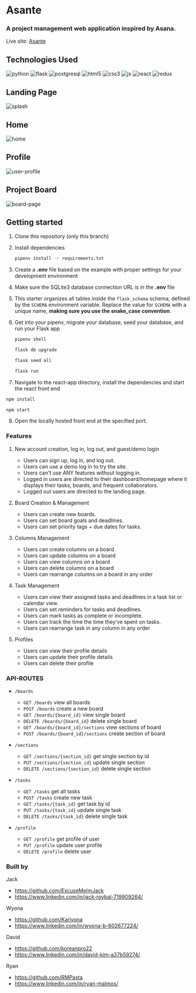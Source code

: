 # Asante

### A project management web application inspired by Asana.

Live site: [Asante](https://asante.onrender.com/)

## Technologies Used
![python](https://github.com/ExcuseMeImJack/asante/assets/107484881/6d6f71d1-4c28-4089-a3b0-e60c46e5421f)
![flask](https://github.com/ExcuseMeImJack/asante/assets/107484881/2e4d1a7e-68f3-41a0-959b-99447cd93ab3)
![postgresql](https://github.com/RMPasta/AirBnB-Clone/assets/107484881/889cbdc9-811c-408d-a075-9cd4ee9e3cbf)
![html5](https://github.com/RMPasta/AirBnB-Clone/assets/107484881/de294ad9-fa73-4183-a5de-cb2998f31f03)
![css3](https://github.com/RMPasta/AirBnB-Clone/assets/107484881/023a7ed5-f5fc-41db-8735-a00b5d47ad64)
![js](https://github.com/ExcuseMeImJack/asante/assets/107484881/0c9d211b-a02f-4dac-995a-adeb29497a45)
![react](https://github.com/RMPasta/AirBnB-Clone/assets/107484881/b24e48ca-1a01-44b8-a856-db324ec3ee46)
![redux](https://github.com/RMPasta/AirBnB-Clone/assets/107484881/a65d6db5-c45a-4dc4-84bc-7962a62beaa1)

## Landing Page
![splash](https://github.com/ExcuseMeImJack/asante/assets/107484881/d220dfe9-ae2c-4b8c-abeb-15a284fb0133)

## Home
![home](https://github.com/ExcuseMeImJack/asante/assets/107484881/fc5a2322-d443-4ed2-a640-b173c235ac75)

## Profile
![user-profile](https://github.com/ExcuseMeImJack/asante/assets/107484881/3dfaf3e8-0b34-4142-b791-90fd547751e8)

## Project Board
![board-page](https://github.com/ExcuseMeImJack/asante/assets/107484881/35e87c9c-3908-4415-b65f-618fd723b073)

## Getting started
1. Clone this repository (only this branch)

2. Install dependencies

      ```bash
      pipenv install -r requirements.txt
      ```

3. Create a **.env** file based on the example with proper settings for your
   development environment

4. Make sure the SQLite3 database connection URL is in the **.env** file

5. This starter organizes all tables inside the `flask_schema` schema, defined
   by the `SCHEMA` environment variable.  Replace the value for
   `SCHEMA` with a unique name, **making sure you use the snake_case
   convention**.

6. Get into your pipenv, migrate your database, seed your database, and run your Flask app

   ```bash
   pipenv shell
   ```

   ```bash
   flask db upgrade
   ```

   ```bash
   flask seed all
   ```

   ```bash
   flask run
   ```

7. Navigate to the react-app directory, install the dependencies and start the react front end

```bash
npm install
```

```bash
npm start
```
8. Open the locally hosted front end at the specified port.

### Features

1. New account creation, log in, log out, and guest/demo login
    - Users can sign up, log in, and log out.
    - Users can use a demo log in to try the site.
    - Users can't use ANY features without logging in.
    - Logged in users are directed to their dashboard/homepage where it displays their tasks, boards, and frequent collaborators.
    - Logged out users are directed to the landing page.

2. Board Creation & Management
    - Users can create new boards.
    - Users can set board goals and deadlines.
    - Users can set priority tags + due dates for tasks.

3. Columns Management
    - Users can create columns on a board
    - Users can update columns on a board
    - Users can view columns on a board
    - Users can delete columns on a board
    - Users can rearrange columns on a board in any order

4. Task Management
    - Users can view their assigned tasks and deadlines in a task list or calendar view.
    - Users can set reminders for tasks and deadlines.
    - Users can mark tasks as complete or incomplete.
    - Users can track the time the time they’ve spent on tasks.
    - Users can rearrange task in any column in any order

5. Profiles
    - Users can view their profile details
    - Users can update their profile details
    - Users can delete their profile

### API-ROUTES

* `/boards`

   * `GET /boards` view all boards
   * `POST /boards` create a new board
   * `GET /boards/{board_id}` view single board
   * `DELETE /boards/{board_id}` delete single board
   * `GET /boards/{board_id}/sections` view sections of board
   * `POST /boards/{board_id}/sections` create section of board

* `/sections`

   * `GET /sections/{section_id}` get single section by id
   * `PUT /sections/{section_id}` update single section
   * `DELETE /sections/{section_id}` delete single section

* `/tasks`

   * `GET /tasks` get all tasks
   * `POST /tasks` create new task
   * `GET /tasks/{task_id}` get task by id
   * `PUT /tasks/{task_id}` update single task
   * `DELETE /tasks/{task_id}` delete single task

* `/profile`

   * `GET /profile` get profile of user
   * `PUT /profile` update user profile
   * `DELETE /profile` delete user

### Built by

Jack
- https://github.com/ExcuseMeImJack
- https://www.linkedin.com/in/jack-roybal-719909264/

Wyona
- https://github.com/Kariyona
- https://www.linkedin.com/in/wyona-b-602677224/

David
- https://github.com/koreanpro22
- https://www.linkedin.com/in/david-kim-a37b59274/

Ryan
- https://github.com/RMPasta
- https://www.linkedin.com/in/ryan-malmos/
